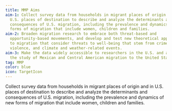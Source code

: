 ```yaml
---
title: MMP Aims
aim-1: Collect survey data from households in migrant places of origin and in
  U.S. places of destination to describe and analyze the determinants and
  consequences of U.S. migration, including the prevalence and dynamics of new
  forms of migration that include women, children and families.
aim-2: Broaden migration research to embrace both threat-based and
  opportunity-based movements, and develop and test new theoretical approaches
  to migration that consider threats to well-being that stem from crime,
  violence, and climate and weather-related events.
aim-3: Make the data widely accessible to researchers in the U.S. and abroad for
  the study of Mexican and Central American migration to the United States.
tag: MMP
color: blue
icon: TargetIcon
---
```


Collect survey data from households in migrant places of
origin and in U.S. places of destination to describe and
analyze the determinants and consequences of U.S. migration,
including the prevalence and dynamics of new forms of
migration that include women, children and families.
